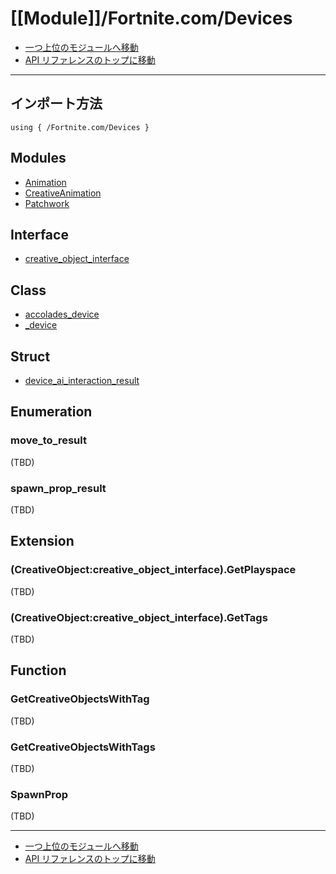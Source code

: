 # [[Module]]/Fortnite.com/Devices

- [一つ上位のモジュールへ移動](../main.md)
- [API リファレンスのトップに移動](../../main.md)

---

## インポート方法

```verse
using { /Fortnite.com/Devices }
```

## Modules

- [Animation](./M_Animation/main.md)
- [CreativeAnimation](./M_CreativeAnimation/main.md)
- [Patchwork](./M_Patchwork/main.md)

## Interface

- [creative_object_interface](./S_creative_object_interface/main.md)

## Class

- [accolades_device](./C_accolades_device/main.md)
- [\_device](./C__device/main.md)

## Struct

- [device_ai_interaction_result](./S_device_ai_interaction_result/main.md)

## Enumeration

### move_to_result

(TBD)

### spawn_prop_result

(TBD)

## Extension

### (CreativeObject:creative_object_interface).GetPlayspace

(TBD)

### (CreativeObject:creative_object_interface).GetTags

(TBD)

## Function

### GetCreativeObjectsWithTag

(TBD)

### GetCreativeObjectsWithTags

(TBD)

### SpawnProp

(TBD)

---

- [一つ上位のモジュールへ移動](../main.md)
- [API リファレンスのトップに移動](../../main.md)
